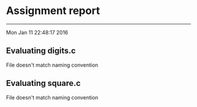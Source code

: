 # Assignment report
---
Mon Jan 11 22:48:17 2016

## Evaluating digits.c

File doesn't match naming convention

## Evaluating square.c

File doesn't match naming convention

